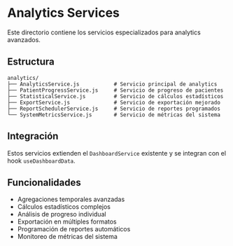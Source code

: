 # Analytics Services

Este directorio contiene los servicios especializados para analytics avanzados.

## Estructura

```
analytics/
├── AnalyticsService.js           # Servicio principal de analytics
├── PatientProgressService.js     # Servicio de progreso de pacientes
├── StatisticalService.js         # Servicio de cálculos estadísticos
├── ExportService.js              # Servicio de exportación mejorado
├── ReportSchedulerService.js     # Servicio de reportes programados
└── SystemMetricsService.js       # Servicio de métricas del sistema
```

## Integración

Estos servicios extienden el `DashboardService` existente y se integran con el hook `useDashboardData`.

## Funcionalidades

- Agregaciones temporales avanzadas
- Cálculos estadísticos complejos
- Análisis de progreso individual
- Exportación en múltiples formatos
- Programación de reportes automáticos
- Monitoreo de métricas del sistema